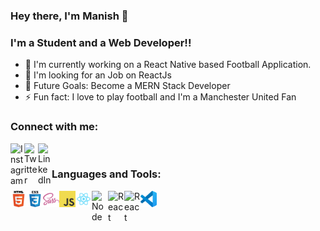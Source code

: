 ### Hey there, I'm Manish 👋


### I'm a Student and a Web Developer!!

- 🌱 I'm currently working on a React Native based Football Application.
- 👯 I'm looking for an Job on ReactJs 
- 🥅 Future Goals: Become a MERN Stack Developer 
- ⚡ Fun fact: I love to play football and I'm a Manchester United Fan



### Connect with me:

[<img align="left" alt="Instagram" width="22px" src="https://cdn.jsdelivr.net/npm/simple-icons@v3/icons/instagram.svg" />][instagram]
[<img align="left" alt="Twitter" width="22px" src="https://cdn.jsdelivr.net/npm/simple-icons@v3/icons/twitter.svg" />][twitter]
[<img align="left" alt="LinkedIn" width="22px" src="https://cdn.jsdelivr.net/npm/simple-icons@v3/icons/linkedin.svg" />][linkedin]


<br />

### Languages and Tools:


<img align="left" alt="HTML5" width="26px" src="https://raw.githubusercontent.com/github/explore/80688e429a7d4ef2fca1e82350fe8e3517d3494d/topics/html/html.png" />
<img align="left" alt="CSS3" width="26px" src="https://raw.githubusercontent.com/github/explore/80688e429a7d4ef2fca1e82350fe8e3517d3494d/topics/css/css.png" />
<img align="left" alt="Sass" width="26px" src="https://raw.githubusercontent.com/github/explore/80688e429a7d4ef2fca1e82350fe8e3517d3494d/topics/sass/sass.png" />
<img align="left" alt="JavaScript" width="26px" src="https://raw.githubusercontent.com/github/explore/80688e429a7d4ef2fca1e82350fe8e3517d3494d/topics/javascript/javascript.png" />
<img align="left" alt="React" width="26px" src="https://raw.githubusercontent.com/github/explore/80688e429a7d4ef2fca1e82350fe8e3517d3494d/topics/react/react.png" />
<img align="left" alt="Node" width="26px" src="https://camo.githubusercontent.com/e643754982a9dba595811285c08c4667f1062a17d9e7eca8dd16b43995bf372b/68747470733a2f2f70726f66696c696e61746f722e7269736861762e6465762f736b696c6c732d6173736574732f6d6f6e676f64622d6f726967696e616c2d776f72646d61726b2e737667" />
<img align="left" alt="React" width="26px" src="https://camo.githubusercontent.com/93acca6a99de2894799bf5e78396c83a682e46a4b1d98aa3127ae7b25c3754b6/68747470733a2f2f70726f66696c696e61746f722e7269736861762e6465762f736b696c6c732d6173736574732f657870726573732d6f726967696e616c2d776f72646d61726b2e737667" />
<img align="left" alt="React" width="26px" src="https://camo.githubusercontent.com/48c9507b62d83559dc3aef4f3951293b15ab2f5fa1029bdf6ec42f9fa062e775/68747470733a2f2f70726f66696c696e61746f722e7269736861762e6465762f736b696c6c732d6173736574732f6e6f64656a732d6f726967696e616c2d776f72646d61726b2e737667" />
<img align="left" alt="Visual Studio Code" width="26px" src="https://raw.githubusercontent.com/github/explore/80688e429a7d4ef2fca1e82350fe8e3517d3494d/topics/visual-studio-code/visual-studio-code.png" />
<br />

[twitter]: https://twitter.com/manish17salian
[instagram]: https://www.instagram.com/manish17salian
[linkedin]: https://www.linkedin.com/in/manish17salian
[website]: https://manishsalian.vercel.app/





